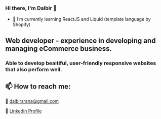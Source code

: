 ### Hi there, I'm Dalbir 👋

- 🌱 I’m currently learning ReactJS and Liquid (template language by Shopify)

## Web developer - experience in developing and managing eCommerce business.
### Able to develop beaitiful, user-friendly responsive websites that also perform well. 

## 📫 How to reach me:

:e-mail: dalbirsrana@gmail.com

:link: [Linkedin Profile](https://www.linkedin.com/in/dalbir-singh-01815328/)
 

<!--
**dalbirsrana/dalbirsrana** is a ✨ _special_ ✨ repository because its `README.md` (this file) appears on your GitHub profile.

Here are some ideas to get you started:

- 🔭 I’m currently working on ...
- 🌱 I’m currently learning ...
- 👯 I’m looking to collaborate on ...
- 🤔 I’m looking for help with ...
- 💬 Ask me about ...
- 📫 How to reach me: ...
- 😄 Pronouns: ...
- ⚡ Fun fact: ...
-->
